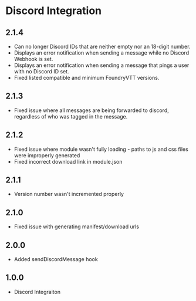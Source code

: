 # Discord Integration

##  2.1.4
- Can no longer Discord IDs that are neither empty nor an 18-digit number.
- Displays an error notification when sending a message while no Discord Webhook is set.
- Displays an error notification when sending a message that pings a user with no Discord ID set.
- Fixed listed compatible and minimum FoundryVTT versions.
##  2.1.3
- Fixed issue where all messages are being forwarded to discord, regardless of who was tagged in the message.
##  2.1.2
- Fixed issue where module wasn't fully loading - paths to js and css files were improperly generated
- Fixed incorrect download link in module.json
##  2.1.1
- Version number wasn't incremented properly
##  2.1.0
- Fixed issue with generating manifest/download urls
##  2.0.0
- Added sendDiscordMessage hook
##  1.0.0
- Discord Integraiton